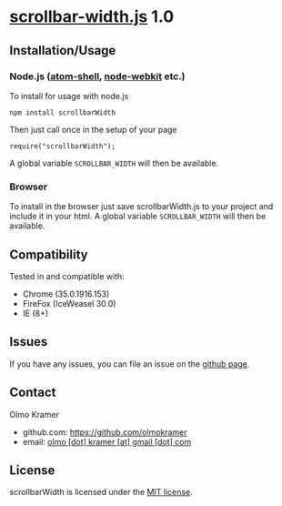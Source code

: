 # [scrollbar-width.js](https://github.com/olmokramer/scrollbar-width.js) 1.0

## <a name="installation-usage"></a>Installation/Usage

### Node.js ([atom-shell](https://github.com/atom/atom-shell), [node-webkit](https://github.com/rogerwang/node-webkit) etc.)

To install for usage with node.js

    npm install scrollbarWidth

Then just call once in the setup of your page

    require("scrollbarWidth");

A global variable `SCROLLBAR_WIDTH` will then be available.

### Browser

To install in the browser just save scrollbarWidth.js to your project and include it in your html.
A global variable `SCROLLBAR_WIDTH` will then be available.

## <a name="compatibility"></a>Compatibility

Tested in and compatible with:
- Chrome (35.0.1916.153)
- FireFox (IceWeasel 30.0)
- IE (8+)

## <a name="issues"></a>Issues

If you have any issues, you can file an issue on the
[github page](https://github.com/olmokramer/scrollbarWidth.js/issues).


## <a name="contact"></a>Contact
Olmo Kramer
- github.com: https://github.com/olmokramer
- email: [olmo [dot] kramer [at] gmail [dot] com](mailto:olmo.kramer@gmail.com)

## <a name="license"></a>License

scrollbarWidth is licensed under the [MIT license](LICENSE).
